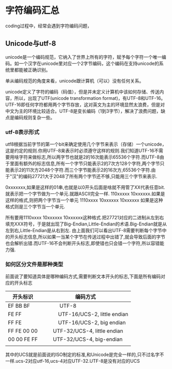 # 字符编码汇总
coding过程中，经常会遇到字符编码问题，

## Unicode与utf-8
unicode是一个编码规范，它纳入了世界上所有的字符，赋予每个字符一个唯一编码。如一个汉字在unicode里对应一个2字节编码，这个编码在支持unicode的系统里都能被正确识别。

单从编码规范的角度来看，unicode跟计算机（可以）没有任何关系。

unicode定义了字符的编码（码值），但是并未定义计算机中该如何存储、传送内容，所以，出现了UTF(unicode transformation format)，有UTF-8和UTF-16。UTF-16即任何字符都用两个字节存放，这对英文为主的环境显然太浪费，但是对中文为主的环境比较适合。UTF-8是变长编码（1到3字节），解决了浪费问题，缺点是编码规则复杂一些。

### utf-8表示形式
utf8根据当前字节的第一个bit来确定使用几个字节来表示（存储）一个unicode，这是约定的规则.你用UTF-8来表示时必须遵守这样的规则.我们知道UTF-16不需要用啥字符来做标志,所以两字节也就是2的16次能表示65536个字符.而UTF-8由于里面有额外的标志信息,所有一个字节只能表示2的7次方128个字符,两个字节只能表示2的11次方2048个字符.而三个字节能表示2的16次方,65536个字符.由于"汉"的编码27721大于2048了所有两个字节还不够,只能用三个字节来表示.

0xxxxxxx,如果是这样的01串,也就是以0开头后面是啥就不用管了XX代表任意bit.就表示把一个字节做为一个单元.就跟ASCII完全一样.
110xxxxx 10xxxxxx.如果是这样的格式,则把两个字节当一个单元
1110xxxx 10xxxxxx 10xxxxxx 如果是这种格式则是三个字节当一个单元.

所有要用1110xxxx 10xxxxxx 10xxxxxx这种格式.把27721对应的二进制从左到右填充XXX符号，于是就出现了Big-Endian,Little-Endian的术语.Big-Endian就是从左到右,Little-Endian是从右到左.
由上面我们可以看出UTF-8需要判断每个字节中的开头标志信息,所以如果一当某个字节在传送过程中出错了,就会导致后面的字节也会解析出错.而UTF-16不会判断开头标志,即使错也只会错一个字符,所以容错能力强.

### 如何区分文件是那种类型
前面说了要知道具体是哪种编码方式,需要判断文本开头的标志,下面是所有编码对应的开头标志

| 开头标识    | 编码方式                          |
|-------------|-----------------------------------|
| EF BB BF    | 　　　 UTF-8                      |
| FE FF　　   | 　　　UTF-16/UCS-2, little endian |
| FF FE　　   | 　　　UTF-16/UCS-2, big endian    |
| FF FE 00 00 | 　　UTF-32/UCS-4, little endian   |
| 00 00 FE FF | 　　UTF-32/UCS-4, big-endian      |
|             |                                 |

其中的UCS就是前面说的ISO制定的标准,和Unicode是完全一样的,只不过名字不一样.ucs-2对应utf-16,ucs-4对应UTF-32.UTF-8是没有对应的UCS

